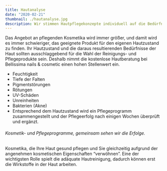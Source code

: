 ```yaml
---
title: Hautanalyse
date: "2020-02-21"
thumbnail: ./hautanalyse.jpg
description: Wir stimmen Hautpflegekonzepte individuell auf die Bedürfnisse Ihrer Haut ab!
---
```


Das Angebot an pflegenden Kosmetika wird immer größer, und damit wird es immer schwieriger, das geeignete Produkt für den eigenen Hautzustand zu finden. Ihr Hautzustand und die daraus resultierenden Bedürfnisse der Haut sollten ausschlaggebend für die Wahl der Reinigungs- und Pflegeprodukte sein. Deshalb nimmt
die kostenlose Hautberatung bei Bellissima nails & cosmetic einen hohen Stellenwert ein.

- Feuchtigkeit
- Tiefe der Falten
- Pigmentstörungen
- Rötungen
- UV-Schäden
- Unreinheiten
- Bakterien (Akne)
- Entsprechend dem Hautzustand wird ein Pflegeprogramm zusammengestellt und der Pflegeerfolg nach einigen Wochen überprüft und ergänzt.

###### Kosmetik- und Pflegeprogramme, gemeinsam sehen wir die Erfolge.

Kosmetika, die Ihre Haut gesund pflegen und Sie gleichzeitig aufgrund der angenehmen kosmetischen Eigenschaften “verwöhnen”.
Eine der wichtigsten Rolle spielt die adäquate Hautreinigung, dadurch können erst die Wirkstoffe in der Haut arbeiten.
